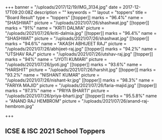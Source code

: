 +++
banner = "/uploads/2017/12/19/IMG_3134.jpg"
date = 2017-12-17T09:20:08Z
description = ""
keywords = ""
layout = "toppers"
title = "Board Result"
type = "toppers"
[[topper]]
marks = "96.4%"
name = "SHASHWAT"
picture = "/uploads/2021/07/26/shashwat.jpg"
[[topper]]
marks = "91%"
name = "KRITI DALMIA"
picture = "/uploads/2021/07/26/kriti-dalmia.jpg"
[[topper]]
marks = "96.4%"
name = "SHASHWAT"
picture = "/uploads/2021/07/26/shashwat.jpg"
[[topper]]
marks = "94.6%"
name = "AKASH ABHIJEET RAJ"
picture = "/uploads/2021/07/26/abhijeet-raj.jpg"
[[topper]]
marks = "94.2%"
name = "UTSHAV RAJ"
picture = "/uploads/2021/07/26/utshav-raj.jpg"
[[topper]]
marks = "94%"
name = "JYOTI KUMARI"
picture = "/uploads/2021/07/26/jyoti.jpg"
[[topper]]
marks = "93.6%"
name = "HARSHIT"
picture = "/uploads/2021/07/26/harshit.jpg"
[[topper]]
marks = "93.2%"
name = "NISHANT KUMAR"
picture = "/uploads/2021/07/26/nishant-kr.jpg"
[[topper]]
marks = "98.3%"
name = "FARIYA MAJID"
picture = "/uploads/2021/07/26/faria-majid.jpg"
[[topper]]
marks = "97.3%"
name = "PRIYA BHARTI"
picture = "/uploads/2021/07/26/priya-bharti.jpg"
[[topper]]
marks = "95.5.8%"
name = "ANAND RAJ HEMBROM"
picture = "/uploads/2021/07/26/anand-raj-hembrom.jpg"

+++
## ICSE & ISC 2021 School Toppers